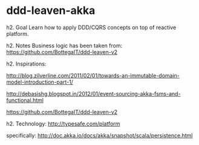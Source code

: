 ddd-leaven-akka
===============

h2. Goal
Learn how to apply DDD/CQRS concepts on top of reactive platform.

h2. Notes
Business logic has been taken from: https://github.com/BottegaIT/ddd-leaven-v2


h2. Inspirations:

http://blog.zilverline.com/2011/02/01/towards-an-immutable-domain-model-introduction-part-1/

http://debasishg.blogspot.in/2012/01/event-sourcing-akka-fsms-and-functional.html

https://github.com/BottegaIT/ddd-leaven-v2

h2. Technology:
http://typesafe.com/platform

specifically:
http://doc.akka.io/docs/akka/snapshot/scala/persistence.html


